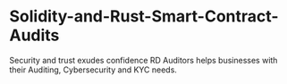 # Solidity-and-Rust-Smart-Contract-Audits
Security and trust exudes confidence RD Auditors helps businesses with their Auditing, Cybersecurity and KYC needs.
